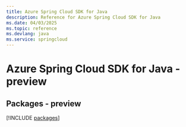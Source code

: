 ```yaml
---
title: Azure Spring Cloud SDK for Java
description: Reference for Azure Spring Cloud SDK for Java
ms.date: 04/03/2025
ms.topic: reference
ms.devlang: java
ms.service: springcloud
---
```

# Azure Spring Cloud SDK for Java - preview
## Packages - preview
[!INCLUDE [packages](spring-cloud-index.md)]